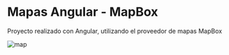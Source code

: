 # Mapas Angular - MapBox

Proyecto realizado con Angular, utilizando el proveedor de mapas MapBox

![map](https://user-images.githubusercontent.com/81180268/211408616-19e92a9f-96cb-453a-92d8-4c7735048305.png)
